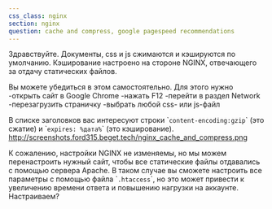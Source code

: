 ```yaml
---
css_class: nginx
section: nginx
question: cache and compress, google pagespeed recommendations
---
```

Здравствуйте. Документы, css и js сжимаются и кэшируются по умолчанию. Кэширование настроено на стороне NGINX, отвечающего за отдачу статических файлов.

Вы можете убедиться в этом самостоятельно. Для этого нужно
-открыть сайт в Google Chrome
-нажать F12
-перейти в раздел Network
-перезагрузить страничку
-выбрать любой css- или js-файл

В списке заголовков вас интересуют строки &#96;`content-encoding:gzip`&#96; (это сжатие) и &#96;`expires: %дата%`&#96; (это кэширование). http://screenshots.ford315.beget.tech/nginx_cache_and_compress.png 

К сожалению, настройки NGINX не изменяемы, но мы можем перенастроить нужный сайт, чтобы все статические файлы отдавались с помощью сервера Apache. В таком случае вы сможете настроить все параметры с помощью файла &#96;`.htaccess`&#96;, но это может привести к увеличению времени ответа и повышению нагрузки на аккаунте. Настраиваем?